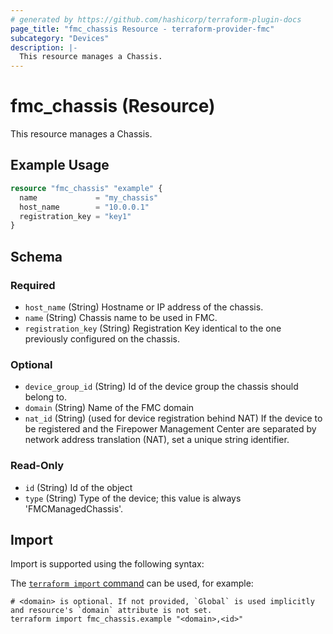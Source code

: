 ```yaml
---
# generated by https://github.com/hashicorp/terraform-plugin-docs
page_title: "fmc_chassis Resource - terraform-provider-fmc"
subcategory: "Devices"
description: |-
  This resource manages a Chassis.
---
```


# fmc_chassis (Resource)

This resource manages a Chassis.

## Example Usage

```terraform
resource "fmc_chassis" "example" {
  name             = "my_chassis"
  host_name        = "10.0.0.1"
  registration_key = "key1"
}
```

<!-- schema generated by tfplugindocs -->
## Schema

### Required

- `host_name` (String) Hostname or IP address of the chassis.
- `name` (String) Chassis name to be used in FMC.
- `registration_key` (String) Registration Key identical to the one previously configured on the chassis.

### Optional

- `device_group_id` (String) Id of the device group the chassis should belong to.
- `domain` (String) Name of the FMC domain
- `nat_id` (String) (used for device registration behind NAT) If the device to be registered and the Firepower Management Center are separated by network address translation (NAT), set a unique string identifier.

### Read-Only

- `id` (String) Id of the object
- `type` (String) Type of the device; this value is always 'FMCManagedChassis'.

## Import

Import is supported using the following syntax:

The [`terraform import` command](https://developer.hashicorp.com/terraform/cli/commands/import) can be used, for example:

```shell
# <domain> is optional. If not provided, `Global` is used implicitly and resource's `domain` attribute is not set.
terraform import fmc_chassis.example "<domain>,<id>"
```
